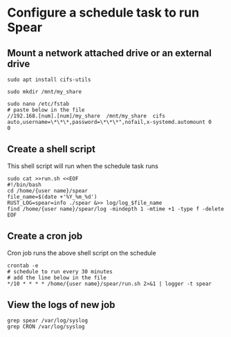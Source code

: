 # Configure a schedule task to run Spear

## Mount a network attached drive or an external drive

```shell
sudo apt install cifs-utils

sudo mkdir /mnt/my_share

sudo nano /etc/fstab
# paste below in the file
//192.168.[num].[num]/my_share  /mnt/my_share  cifs  auto,username=\*\*\*,password=\*\*\*",nofail,x-systemd.automount 0       0
```

## Create a shell script

This shell script will run when the schedule task runs

```shell
sudo cat >>run.sh <<EOF
#!/bin/bash
cd /home/{user name}/spear
file_name=$(date +'%Y_%m_%d')
RUST_LOG=spear=info ./spear &>> log/log_$file_name
find /home/{user name}/spear/log -mindepth 1 -mtime +1 -type f -delete
EOF
```

## Create a cron job

Cron job runs the above shell script on the schedule

```shell
crontab -e
# schedule to run every 30 minutes
# add the line below in the file
*/10 * * * * /home/{user name}/spear/run.sh 2>&1 | logger -t spear
```

## View the logs of new job

```shell
grep spear /var/log/syslog
grep CRON /var/log/syslog
```
